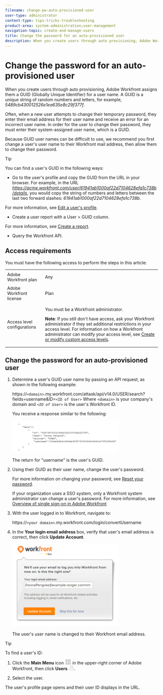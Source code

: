 ```yaml
---
filename: change-pw-auto-provisioned-user
user-type: administrator
content-type: tips-tricks-troubleshooting
product-area: system-administration;user-management
navigation-topic: create-and-manage-users
title: Change the password for an auto-provisioned user
description: When you create users through auto provisioning, Adobe Workfront assigns them a GUID (Globally Unique Identifier) for a user name. A GUID is a unique string of random numbers and letters, for example, 5489cb430012526e1ea635e8c29f377f.
---
```


# Change the password for an auto-provisioned user

When you create users through auto provisioning, Adobe Workfront assigns them a GUID (Globally Unique Identifier) for a user name. A GUID is a unique string of random numbers and letters, for example, *5489cb430012526e1ea635e8c29f377f*.

Often, when a new user attempts to change their temporary password, they enter their email address for their user name and receive an error for an incorrect user name. In order for the user to change their password, they must enter their system-assigned user name, which is a GUID.

Because GUID user names can be difficult to use, we recommend you first change a user's user name to their Workfront mail address, then allow them to change their password.

>[!TIP]
>
>You can find a user's GUID in the following ways: 
>
>* Go to the user's profile and copy the GUID from the URL in your browser. For example, in the URL *https://acme.workfront.com/user/61941ab1000af22d7104628efa1c738b/details*, you would copy the string of numbers and letters between the last two forward slashes: *61941ab1000af22d7104628efa1c738b*.
>
>  For more information, see [Edit a user's profile](../../../administration-and-setup/add-users/create-and-manage-users/edit-a-users-profile.md).
>
>* Create a user report with a User > GUID column.
>
>  For more information, see [Create a report](../../../reports-and-dashboards/reports/creating-and-managing-reports/create-report.md).
>
>* Query the Workfront API.
>

## Access requirements

You must have the following access to perform the steps in this article: 

<table> 
 <col> 
 <col> 
 <tbody> 
  <tr> 
   <td role="rowheader">Adobe Workfront plan</td> 
   <td> <p>Any</p> </td> 
  </tr> 
  <tr> 
   <td role="rowheader">Adobe Workfront license</td> 
   <td> <p>Plan </p> </td> 
  </tr> 
  <tr> 
   <td role="rowheader">Access level configurations</td> 
   <td> <p>You must be a Workfront administrator.</p> <p><b>Note</b>: If you still don't have access, ask your Workfront administrator if they set additional restrictions in your access level. For information on how a Workfront administrator can modify your access level, see <a href="../../../administration-and-setup/add-users/configure-and-grant-access/create-modify-access-levels.md" class="MCXref xref">Create or modify custom access levels</a>.</p> </td> 
  </tr> 
 </tbody> 
</table>

## Change the password for an auto-provisioned user

1. Determine a user's GUID user name by passing an API request, as shown in the following example:

   https://`<domain>`.my.workfront.com/attask/api/v14.0/USER/search?fields=username&ID=`<ID of User>` Where *`<domain>`* is your company's domain and *`<ID of User>`* is the user's Workfront ID.

   You receive a response similar to the following:

   ![](assets/getguid-350x105.png)

   The return for "username" is the user's GUID.

1. Using their GUID as their user name, change the user's password.

   For more information on changing your password, see [Reset your password](../../../workfront-basics/manage-your-account-and-profile/managing-your-workfront-account/reset-your-password.md).

   If your organization uses a SSO system, only a Workfront system administrator can change a user's password. For more information, see [Overview of single sign-on in Adobe Workfront](../../../administration-and-setup/add-users/single-sign-on/sso-in-workfront.md)

1. With the user logged in to Workfront, navigate to:

   https://`<your domain>`.my.workfront.com/login/convertUsername

1. In the **Your login email address** box, verify that user's email address is correct, then click **Update Account**.

   ![](assets/guidusername-350x272.png)

   The user's user name is changed to their Workfront email address.

>[!TIP]
>
>To find a user's ID:
>
>1. Click the **Main Menu** icon ![](assets/main-menu-icon.png) in the upper-right corner of Adobe Workfront, then click **Users** ![](assets/users-icon-in-main-menu.png). 
>
>1. Select the user.
>
>   The user's profile page opens and their user ID displays in the URL.
>

